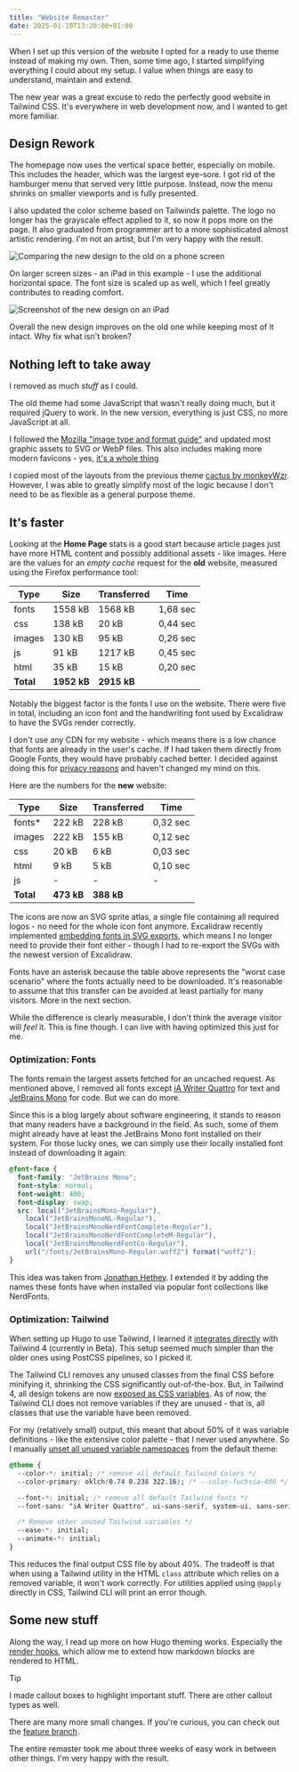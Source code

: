 ```yaml
---
title: "Website Remaster"
date: 2025-01-10T13:20:00+01:00
---
```


When I set up this version of the website I opted for a ready to use theme instead of making my own.
Then, some time ago, I started simplifying everything I could about my setup.
I value when things are easy to understand, maintain and extend.

The new year was a great excuse to redo the perfectly good website in Tailwind CSS.
It's everywhere in web development now, and I wanted to get more familiar.

<!--more-->

## Design Rework

The homepage now uses the vertical space better, especially on mobile.
This includes the header, which was the largest eye-sore.
I got rid of the hamburger menu that served very little purpose.
Instead, now the menu shrinks on smaller viewports and is fully presented.

I also updated the color scheme based on Tailwinds palette.
The logo no longer has the grayscale effect applied to it, so now it pops more on the page.
It also graduated from programmer art to a more sophisticated almost artistic rendering.
I'm not an artist, but I'm very happy with the result.

![Comparing the new design to the old on a phone screen](home_compare_sm.webp)

On larger screen sizes - an iPad in this example - I use the additional horizontal space.
The font size is scaled up as well, which I feel greatly contributes to reading comfort.

![Screenshot of the new design on an iPad](home_new_md.webp)

Overall the new design improves on the old one while keeping most of it intact.
Why fix what isn't broken?

## Nothing left to take away

I removed as much _stuff_ as I could.

The old theme had some JavaScript that wasn't really doing much, but it required jQuery to work.
In the new version, everything is just CSS, no more JavaScript at all.

I followed the [Mozilla "image type and format guide"](https://developer.mozilla.org/en-US/docs/Web/Media/Formats/Image_types#choosing_an_image_format) and updated most graphic assets to SVG or WebP files.
This also includes making more modern favicons - yes, [it's a whole thing](https://realfavicongenerator.net/)

I copied most of the layouts from the previous theme [cactus by monkeyWzr](https://github.com/monkeyWzr/hugo-theme-cactus).
However, I was able to greatly simplify most of the logic because I don't need to be as flexible as a general purpose theme.

## It's faster

Looking at the **Home Page** stats is a good start because article pages just have more HTML content and possibly additional assets - like images. 
Here are the values for an _empty cache_ request for the **old** website, measured using the Firefox performance tool:

| Type   | Size    | Transferred | Time |
| ------ | ------- | ------- | -------- |
| fonts  | 1558 kB | 1568 kB | 1,68 sec |
| css    | 138 kB  | 20 kB   | 0,44 sec |
| images | 130 kB  | 95 kB   | 0,26 sec |
| js     | 91 kB   | 1217 kB | 0,45 sec |
| html   | 35 kB   | 15 kB   | 0,20 sec |
| **Total** | **1952 kB** | **2915 kB** |

Notably the biggest factor is the fonts I use on the website.
There were five in total, including an icon font and the handwriting font used by Excalidraw to have the SVGs render correctly.

I don't use any CDN for my website - which means there is a low chance that fonts are already in the user's cache.
If I had taken them directly from Google Fonts, they would have probably cached better.
I decided against doing this for [privacy reasons](https://wptavern.com/german-court-fines-website-owner-for-violating-the-gdpr-by-using-google-hosted-fonts) and haven't changed my mind on this.

Here are the numbers for the **new** website:

| Type   | Size   | Transferred | Time |
| ------ | ------ | ------- | -------- |
| fonts* | 222 kB | 228 kB  | 0,32 sec |
| images | 222 kB | 155 kB  | 0,12 sec |
| css    | 20 kB  | 6 kB    | 0,03 sec |
| html   | 9 kB   | 5 kB    | 0,10 sec |
| js     | -      | -       | -        |
| **Total** | **473 kB** | **388 kB** |

The icons are now an SVG sprite atlas, a single file containing all required logos - no need for the whole icon font anymore.
Excalidraw recently implemented [embedding fonts in SVG exports](https://github.com/excalidraw/excalidraw/issues/1972#issuecomment-2417744618), which means I no longer need to provide their font either - though I had to re-export the SVGs with the newest version of Excalidraw.

Fonts have an asterisk because the table above represents the "worst case scenario" where the fonts actually need to be downloaded.
It's reasonable to assume that this transfer can be avoided at least partially for many visitors.
More in the next section.

While the difference is clearly measurable, I don't think the average visitor will _feel_ it.
This is fine though.
I can live with having optimized this just for me.

### Optimization: Fonts

The fonts remain the largest assets fetched for an uncached request.
As mentioned above, I removed all fonts except [iA Writer Quattro](https://github.com/iaolo/iA-Fonts/) for text and [JetBrains Mono](https://www.jetbrains.com/lp/mono/) for code.
But we can do more.

Since this is a blog largely about software engineering, it stands to reason that many readers have a background in the field.
As such, some of them might already have at least the JetBrains Mono font installed on their system.
For those lucky ones, we can simply use their locally installed font instead of downloading it again:

```css
@font-face {
  font-family: "JetBrains Mono";
  font-style: normal;
  font-weight: 400;
  font-display: swap;
  src: local("JetBrainsMono-Regular"),
    local("JetBrainsMonoNL-Regular"),
    local("JetBrainsMonoNerdFontComplete-Regular"),
    local("JetBrainsMonoNerdFontCompleteM-Regular"),
    local("JetBrainsMonoNerdFontCo-Regular"),
    url("/fonts/JetBrainsMono-Regular.woff2") format("woff2");
}
```

This idea was taken from [Jonathan Hethey](https://jonathanmh.com/p/webfonts-using-local-fonts-as-source/).
I extended it by adding the names these fonts have when installed via popular font collections like NerdFonts.

### Optimization: Tailwind

When setting up Hugo to use Tailwind, I learned it [integrates directly](https://github.com/bep/hugo-testing-tailwindcss-v4) with Tailwind 4 (currently in Beta).
This setup seemed much simpler than the older ones using PostCSS pipelines, so I picked it.

The Tailwind CLI removes any unused classes from the final CSS before minifying it, shrinking the CSS significantly out-of-the-box.
But, in Tailwind 4, all design tokens are now [exposed as CSS variables](https://tailwindcss.com/docs/v4-beta#css-theme-variables).
As of now, the Tailwind CLI does not remove variables if they are unused - that is, all classes that use the variable have been removed.

For my (relatively small) output, this meant that about 50% of it was variable definitions - like the extensive color palette - that I never used anywhere.
So I manually [unset all unused variable namespaces](https://tailwindcss.com/docs/v4-beta#overriding-the-default-theme) from the default theme:

```css
@theme {
  --color-*: initial; /* remove all default Tailwind Colors */
  --color-primary: oklch(0.74 0.238 322.16); /* --color-fuchsia-400 */

  --font-*: initial; /* remove all default Tailwind fonts */
  --font-sans: "iA Writer Quattro", ui-sans-serif, system-ui, sans-serif;

  /* Remove other unused Tailwind variables */
  --ease-*: initial;
  --animate-*: initial;
}
```

This reduces the final output CSS file by about 40%.
The tradeoff is that when using a Tailwind utility in the HTML `class` attribute which relies on a removed variable, it won't work correctly.
For utilities applied using `@apply` directly in CSS, Tailwind CLI will print an error though.

## Some new stuff

Along the way, I read up more on how Hugo theming works.
Especially the [render hooks](https://gohugo.io/render-hooks/), which allow me to extend how markdown blocks are rendered to HTML.

> [!tip]
> I made callout boxes to highlight important stuff.
> There are other callout types as well.

There are many more small changes.
If you're curious, you can check out the [feature branch](https://github.com/LukasKnuth/lknuth.dev/commits/feature/tailwind4-theme/).

The entire remaster took me about three weeks of easy work in between other things.
I'm very happy with the result.
